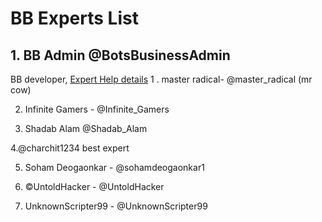 # BB Experts List

## 1. BB Admin @BotsBusinessAdmin
BB developer, [Expert Help details](https://telegra.ph/Expert-help-from-BB-Admin-05-20)
1 . master radical- @master_radical (mr cow)


2. Infinite Gamers - @Infinite_Gamers

3. Shadab Alam @Shadab_Alam 

4.@charchit1234
best expert

5. Soham Deogaonkar - @sohamdeogaonkar1

6. ©UntoldHacker - @UntoldHacker

7. UnknownScripter99 - @UnknownScripter99
